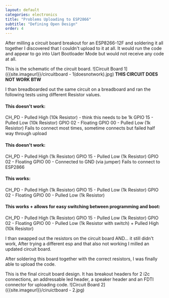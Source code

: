```yaml
---
layout: default
categories: electronics
title: "Problems Uploading to ESP2866"
subtitle: "Defining Open Design"
order: 4
---
```


After milling a circuit board breakout for an ESP8266-12F and soldering it all together I discovered that I couldn't upload to it at all. It would run the code and appear to go into Uart Bootloader Mode but would not receive any code at all.

This is the schematic of the circuit board.
![Circuit Board 1]({{site.imageurl}}/circuitboard - 1(doesnotwork).jpg)
**THIS CIRCUIT DOES NOT WORK BTW**

I than breadboarded out the same circuit on a breadboard and ran the following tests using different Resistor values.

#### This doesn't work:
CH_PD   - Pulled High (10k Resistor) - think this needs to be 1k
GPIO 15 - Pulled Low (10k Resistor)
GPIO 02 - Floating
GPIO 00 - Pulled Low (1k Resistor)
Fails to connect most times, sometime connects but failed half way through upload

#### This doesn't work:
CH_PD   - Pulled High (1k Resistor)
GPIO 15 - Pulled Low (1k Resistor)
GPIO 02 - Floating
GPIO 00 - Connected to GND (via jumper)
Fails to connect to ESP2866

#### This works:
CH_PD   - Pulled High (1k Resistor)
GPIO 15 - Pulled Low (1k Resistor)
GPIO 02 - Floating
GPIO 00 - Pulled Low (1k Resistor)

#### This works + allows for easy switching between programming and boot:
CH_PD   - Pulled High (1k Resistor)
GPIO 15 - Pulled Low (1k Resistor)
GPIO 02 - Floating
GPIO 00 - Pulled Low (1k Resistor with switch) + Pulled High (10k Resistor)

I than swapped out the resistors on the circuit board AND... it still didn't work,
After trying a different esp and that also not working I milled an updated circuit board.

After soldering this board together with the correct resistors, I was finally able to upload the code.

This is the final circuit board design.
It has breakout headers for 2 i2c connections, an addressable led header, a speaker header and an FDTI connector for uploading code.
![Circuit Board 2]({{site.imageurl}}/ciruictboard - 2.jpg)
